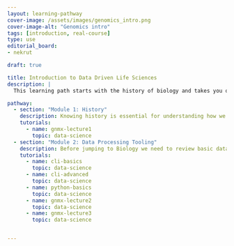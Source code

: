 ```yaml
---
layout: learning-pathway
cover-image: /assets/images/genomics_intro.png
cover-image-alt: "Genomics intro"
tags: [introduction, real-course]
type: use
editorial_board:
- nekrut

draft: true

title: Introduction to Data Driven Life Sciences
description: |
  This learning path starts with the history of biology and takes you on a journey through fundamental data analysis techniques and their applications.

pathway:
  - section: "Module 1: History"
    description: Knowing history is essential for understanding how we arrived to the current state of affairs in our field
    tutorials:
      - name: gnmx-lecture1
        topic: data-science
  - section: "Module 2: Data Processing Tooling"
    description: Before jumping to Biology we need to review basic data processing machinery
    tutorials:
      - name: cli-basics
        topic: data-science
      - name: cli-advanced
        topic: data-science
      - name: python-basics
        topic: data-science
      - name: gnmx-lecture2
        topic: data-science
      - name: gnmx-lecture3
        topic: data-science


---
```

